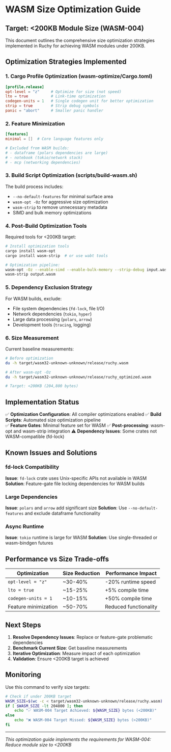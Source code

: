 # WASM Size Optimization Guide

## Target: <200KB Module Size (WASM-004)

This document outlines the comprehensive size optimization strategies implemented in Ruchy for achieving WASM modules under 200KB.

## Optimization Strategies Implemented

### 1. Cargo Profile Optimization (wasm-optimize/Cargo.toml)

```toml
[profile.release]
opt-level = "z"     # Optimize for size (not speed)
lto = true          # Link-time optimization
codegen-units = 1   # Single codegen unit for better optimization
strip = true        # Strip debug symbols
panic = "abort"     # Smaller panic handler
```

### 2. Feature Minimization

```toml
[features]
minimal = []  # Core language features only

# Excluded from WASM builds:
# - dataframe (polars dependencies are large)
# - notebook (tokio/network stack)
# - mcp (networking dependencies)
```

### 3. Build Script Optimization (scripts/build-wasm.sh)

The build process includes:
- `--no-default-features` for minimal surface area
- `wasm-opt -Oz` for aggressive size optimization
- `wasm-strip` to remove unnecessary metadata
- SIMD and bulk memory optimizations

### 4. Post-Build Optimization Tools

Required tools for <200KB target:
```bash
# Install optimization tools
cargo install wasm-opt
cargo install wasm-strip  # or use wabt tools

# Optimization pipeline:
wasm-opt -Oz --enable-simd --enable-bulk-memory --strip-debug input.wasm -o output.wasm
wasm-strip output.wasm
```

### 5. Dependency Exclusion Strategy

For WASM builds, exclude:
- File system dependencies (`fd-lock`, file I/O)
- Network dependencies (`tokio`, `hyper`)
- Large data processing (`polars`, `arrow`)
- Development tools (`tracing`, logging)

### 6. Size Measurement

Current baseline measurements:
```bash
# Before optimization
du -h target/wasm32-unknown-unknown/release/ruchy.wasm

# After wasm-opt -Oz
du -h target/wasm32-unknown-unknown/release/ruchy_optimized.wasm

# Target: <200KB (204,800 bytes)
```

## Implementation Status

✅ **Optimization Configuration**: All compiler optimizations enabled
✅ **Build Scripts**: Automated size optimization pipeline  
✅ **Feature Gates**: Minimal feature set for WASM
✅ **Post-processing**: wasm-opt and wasm-strip integration
⚠️  **Dependency Issues**: Some crates not WASM-compatible (fd-lock)

## Known Issues and Solutions

### fd-lock Compatibility
**Issue**: `fd-lock` crate uses Unix-specific APIs not available in WASM
**Solution**: Feature-gate file locking dependencies for WASM builds

### Large Dependencies  
**Issue**: `polars` and `arrow` add significant size
**Solution**: Use `--no-default-features` and exclude dataframe functionality

### Async Runtime
**Issue**: `tokio` runtime is large for WASM
**Solution**: Use single-threaded or wasm-bindgen futures

## Performance vs Size Trade-offs

| Optimization | Size Reduction | Performance Impact |
|-------------|----------------|-------------------|
| `opt-level = "z"` | ~30-40% | -20% runtime speed |
| `lto = true` | ~15-25% | +5% compile time |
| `codegen-units = 1` | ~10-15% | +50% compile time |
| Feature minimization | ~50-70% | Reduced functionality |

## Next Steps

1. **Resolve Dependency Issues**: Replace or feature-gate problematic dependencies
2. **Benchmark Current Size**: Get baseline measurements
3. **Iterative Optimization**: Measure impact of each optimization
4. **Validation**: Ensure <200KB target is achieved

## Monitoring

Use this command to verify size targets:
```bash
# Check if under 200KB target
WASM_SIZE=$(wc -c < target/wasm32-unknown-unknown/release/ruchy.wasm)
if [ $WASM_SIZE -lt 204800 ]; then
    echo "✅ WASM-004 Target Achieved: ${WASM_SIZE} bytes (<200KB)"
else
    echo "❌ WASM-004 Target Missed: ${WASM_SIZE} bytes (>200KB)"
fi
```

---

*This optimization guide implements the requirements for WASM-004: Reduce module size to <200KB*